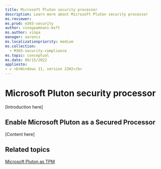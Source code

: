 ```yaml
---
title: Microsoft Pluton security processor
description: Learn more about Microsoft Pluton security processor
ms.reviewer:
ms.prod: m365-security
author: vinaypamnani-msft
ms.author: vinpa
manager: aaroncz
ms.localizationpriority: medium
ms.collection:
  - M365-security-compliance
ms.topic: conceptual
ms.date: 09/15/2022
appliesto:
- ✔️ <b>Windows 11, version 22H2</b>
---
```


# Microsoft Pluton security processor

[Introduction here]

## Enable Microsoft Pluton as a Secured Processor

[Content here]

## Related topics

[Microsoft Pluton as TPM](/windows/security/information-protection/pluton/pluton-as-tpm)
